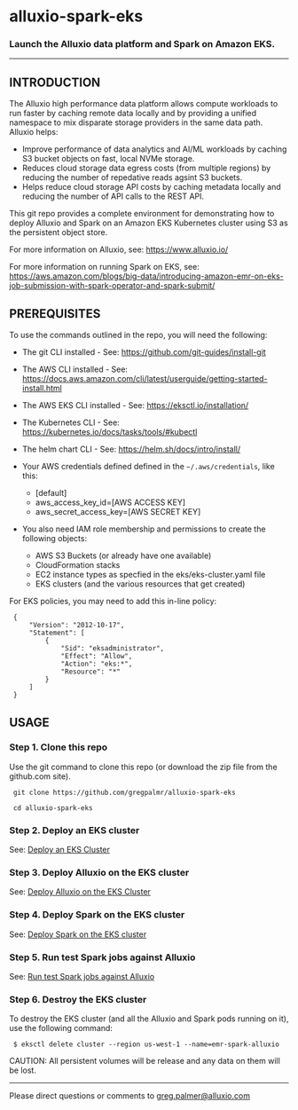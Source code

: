 # alluxio-spark-eks

### Launch the Alluxio data platform and Spark on Amazon EKS.

---

## INTRODUCTION

The Alluxio high performance data platform allows compute workloads to run faster by caching remote data locally and by providing a unified namespace to mix disparate storage providers in the same data path. Alluxio helps:

- Improve performance of data analytics and AI/ML workloads by caching S3 bucket objects on fast, local NVMe storage.
- Reduces cloud storage data egress costs (from multiple regions) by reducing the number of repedative reads agsint S3 buckets. 
- Helps reduce cloud storage API costs by caching metadata locally and reducing the number of API calls to the REST API.

This git repo provides a complete environment for demonstrating how to deploy Alluxio and Spark on an Amazon EKS Kubernetes cluster using S3 as the persistent object store.

For more information on Alluxio, see: https://www.alluxio.io/

For more information on running Spark on EKS, see: https://aws.amazon.com/blogs/big-data/introducing-amazon-emr-on-eks-job-submission-with-spark-operator-and-spark-submit/

## PREREQUISITES

To use the commands outlined in the repo, you will need the following:

- The git CLI installed - See: https://github.com/git-guides/install-git
- The AWS CLI installed - See: https://docs.aws.amazon.com/cli/latest/userguide/getting-started-install.html
- The AWS EKS CLI installed - See: https://eksctl.io/installation/
- The Kubernetes CLI - See: https://kubernetes.io/docs/tasks/tools/#kubectl
- The helm chart CLI - See: https://helm.sh/docs/intro/install/
- Your AWS credentials defined defined in the `~/.aws/credentials`, like this:

     - [default]
     - aws_access_key_id=[AWS ACCESS KEY]
     - aws_secret_access_key=[AWS SECRET KEY]

- You also need IAM role membership and permissions to create the following objects:
     - AWS S3 Buckets (or already have one available)
     - CloudFormation stacks
     - EC2 instance types as specfied in the eks/eks-cluster.yaml file
     - EKS clusters (and the various resources that get created)

For EKS policies, you may need to add this in-line policy:

     {
         "Version": "2012-10-17",
         "Statement": [
             {
                 "Sid": "eksadministrator",
                 "Effect": "Allow",
                 "Action": "eks:*",
                 "Resource": "*"
             }
         ]
     }

## USAGE

### Step 1. Clone this repo

Use the git command to clone this repo (or download the zip file from the github.com site).

     git clone https://github.com/gregpalmr/alluxio-spark-eks

     cd alluxio-spark-eks

### Step 2. Deploy an EKS cluster

See: [Deploy an EKS Cluster](eks/README.md)

### Step 3. Deploy Alluxio on the EKS cluster

See: [Deploy Alluxio on the EKS Cluster](alluxio/README.md)

### Step 4. Deploy Spark on the EKS cluster

See: [Deploy Spark on the EKS cluster](spark/README.md)

### Step 5. Run test Spark jobs against Alluxio

See: [Run test Spark jobs against Alluxio](spark/spark-jobs/README.md)

### Step 6. Destroy the EKS cluster

To destroy the EKS cluster (and all the Alluxio and Spark pods running on it), use the following command:

     $ eksctl delete cluster --region us-west-1 --name=emr-spark-alluxio

CAUTION: All persistent volumes will be release and any data on them will be lost.

---

Please direct questions or comments to greg.palmer@alluxio.com
